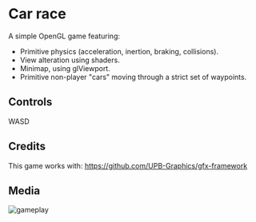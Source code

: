 # Car race
A simple OpenGL game featuring:
* Primitive physics (acceleration, inertion, braking, collisions).
* View alteration using shaders.
* Minimap, using glViewport.
* Primitive non-player "cars" moving through a strict set of waypoints.

## Controls
WASD

## Credits
This game works with: https://github.com/UPB-Graphics/gfx-framework

## Media
 ![gameplay](media/gameplay.gif "Gameplay")